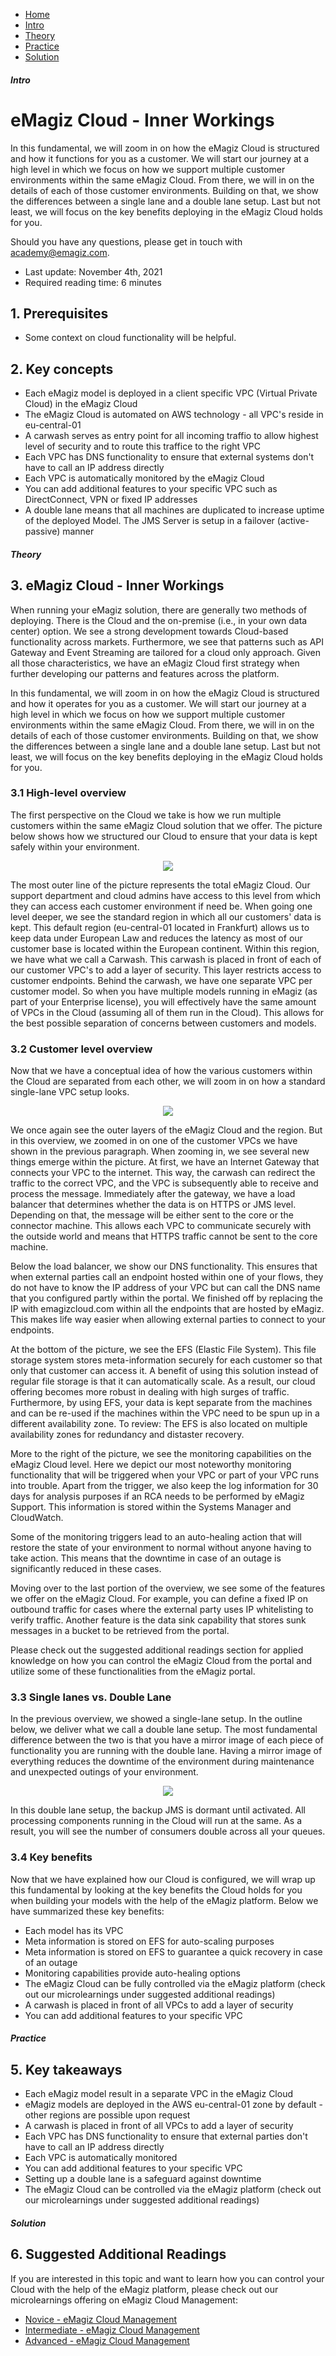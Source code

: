 <div class="ez-academy">
    <div class="ez-academy__body">
        <main class="micro-learning">
        <ul class="doc-nav">
            <li class="doc-nav__item"><a href="../../docs/fundamental/index_academy_fundamental_all" class="doc-nav__link">Home</a></li>
            <li class="doc-nav__item"><a href="#intro" class="doc-nav__link">Intro</a></li>
            <li class="doc-nav__item"><a href="#theory" class="doc-nav__link">Theory</a></li>
            <li class="doc-nav__item"><a href="#practice" class="doc-nav__link">Practice</a></li>
            <li class="doc-nav__item"><a href="#solution" class="doc-nav__link">Solution</a></li>
        </ul>
<div class="doc">
 
##### Intro

# eMagiz Cloud - Inner Workings
 
In this fundamental, we will zoom in on how the eMagiz Cloud is structured and how it functions for you as a customer. We will start our journey at a high level in which we focus on how we support multiple customer environments within the same eMagiz Cloud. From there, we will in on the details of each of those customer environments. Building on that, we show the differences between a single lane and a double lane setup. Last but not least, we will focus on the key benefits deploying in the eMagiz Cloud holds for you.

Should you have any questions, please get in touch with academy@emagiz.com.

- Last update: November 4th, 2021
- Required reading time: 6 minutes

## 1. Prerequisites
- Some context on cloud functionality will be helpful.

## 2. Key concepts
- Each eMagiz model is deployed in a client specific VPC (Virtual Private Cloud) in the eMagiz Cloud
- The eMagiz Cloud is automated on AWS technology - all VPC's reside in eu-central-01
- A carwash serves as entry point for all incoming traffio to allow highest level of security and to route this traffice to the right VPC
- Each VPC has DNS functionality to ensure that external systems don't have to call an IP address directly
- Each VPC is automatically monitored by the eMagiz Cloud
- You can add additional features to your specific VPC such as DirectConnect, VPN or fixed IP addresses
- A double lane means that all machines are duplicated to increase uptime of the deployed Model. The JMS Server is setup in a failover (active-passive) manner

##### Theory
  
## 3. eMagiz Cloud - Inner Workings

When running your eMagiz solution, there are generally two methods of deploying. There is the Cloud and the on-premise (i.e., in your own data center) option. We see a strong development towards Cloud-based functionality across markets. Furthermore, we see that patterns such as API Gateway and Event Streaming are tailored for a cloud only approach. Given all those characteristics, we have an eMagiz Cloud first strategy when further developing our patterns and features across the platform.

In this fundamental, we will zoom in on how the eMagiz Cloud is structured and how it operates for you as a customer. We will start our journey at a high level in which we focus on how we support multiple customer environments within the same eMagiz Cloud. From there, we will in on the details of each of those customer environments. Building on that, we show the differences between a single lane and a double lane setup. Last but not least, we will focus on the key benefits deploying in the eMagiz Cloud holds for you.

### 3.1 High-level overview

The first perspective on the Cloud we take is how we run multiple customers within the same eMagiz Cloud solution that we offer. The picture below shows how we structured our Cloud to ensure that your data is kept safely within your environment.

<p align="center"><img src="../../img/fundamental/fundamental-emagiz-cloud-inner-workings--high-overview.png"></p>

The most outer line of the picture represents the total eMagiz Cloud. Our support department and cloud admins have access to this level from which they can access each customer environment if need be. When going one level deeper, we see the standard region in which all our customers' data is kept. This default region (eu-central-01 located in Frankfurt) allows us to keep data under European Law and reduces the latency as most of our customer base is located within the European continent. Within this region, we have what we call a Carwash. This carwash is placed in front of each of our customer VPC's to add a layer of security. This layer restricts access to customer endpoints. Behind the carwash, we have one separate VPC per customer model. So when you have multiple models running in eMagiz (as part of your Enterprise license), you will effectively have the same amount of VPCs in the Cloud (assuming all of them run in the Cloud). This allows for the best possible separation of concerns between customers and models.

### 3.2 Customer level overview

Now that we have a conceptual idea of how the various customers within the Cloud are separated from each other, we will zoom in on how a standard single-lane VPC setup looks.

<p align="center"><img src="../../img/fundamental/fundamental-emagiz-cloud-inner-workings--customer-level-overview.png"></p>

We once again see the outer layers of the eMagiz Cloud and the region. But in this overview, we zoomed in on one of the customer VPCs we have shown in the previous paragraph. When zooming in, we see several new things emerge within the picture. At first, we have an Internet Gateway that connects your VPC to the internet. This way, the carwash can redirect the traffic to the correct VPC, and the VPC is subsequently able to receive and process the message. Immediately after the gateway, we have a load balancer that determines whether the data is on HTTPS or JMS level. Depending on that, the message will be either sent to the core or the connector machine. This allows each VPC to communicate securely with the outside world and means that HTTPS traffic cannot be sent to the core machine.

Below the load balancer, we show our DNS functionality. This ensures that when external parties call an endpoint hosted within one of your flows, they do not have to know the IP address of your VPC but can call the DNS name that you configured partly within the portal. We finished off by replacing the IP with emagizcloud.com within all the endpoints that are hosted by eMagiz. This makes life way easier when allowing external parties to connect to your endpoints.

At the bottom of the picture, we see the EFS (Elastic File System). This file storage system stores meta-information securely for each customer so that only that customer can access it. A benefit of using this solution instead of regular file storage is that it can automatically scale. As a result, our cloud offering becomes more robust in dealing with high surges of traffic. Furthermore, by using EFS, your data is kept separate from the machines and can be re-used if the machines within the VPC need to be spun up in a different availability zone. To review: The EFS is also located on multiple availability zones for redundancy and distaster recovery.

More to the right of the picture, we see the monitoring capabilities on the eMagiz Cloud level. Here we depict our most noteworthy monitoring functionality that will be triggered when your VPC or part of your VPC runs into trouble. Apart from the trigger, we also keep the log information for 30 days for analysis purposes if an RCA needs to be performed by eMagiz Support. This information is stored within the Systems Manager and CloudWatch.

Some of the monitoring triggers lead to an auto-healing action that will restore the state of your environment to normal without anyone having to take action. This means that the downtime in case of an outage is significantly reduced in these cases.

Moving over to the last portion of the overview, we see some of the features we offer on the eMagiz Cloud. For example, you can define a fixed IP on outbound traffic for cases where the external party uses IP whitelisting to verify traffic. Another feature is the data sink capability that stores sunk messages in a bucket to be retrieved from the portal. 

Please check out the suggested additional readings section for applied knowledge on how you can control the eMagiz Cloud from the portal and utilize some of these functionalities from the eMagiz portal.

### 3.3 Single lanes vs. Double Lane

In the previous overview, we showed a single-lane setup. In the outline below, we deliver what we call a double lane setup. The most fundamental difference between the two is that you have a mirror image of each piece of functionality you are running with the double lane. Having a mirror image of everything reduces the downtime of the environment during maintenance and unexpected outings of your environment. 

<p align="center"><img src="../../img/fundamental/fundamental-emagiz-cloud-inner-workings--customer-level-overview-double-lane.png"></p>

In this double lane setup, the backup JMS is dormant until activated. All processing components running in the Cloud will run at the same. As a result, you will see the number of consumers double across all your queues.

### 3.4 Key benefits

Now that we have explained how our Cloud is configured, we will wrap up this fundamental by looking at the key benefits the Cloud holds for you when building your models with the help of the eMagiz platform. Below we have summarized these key benefits:

- Each model has its VPC
- Meta information is stored on EFS for auto-scaling purposes
- Meta information is stored on EFS to guarantee a quick recovery in case of an outage
- Monitoring capabilities provide auto-healing options
- The eMagiz Cloud can be fully controlled via the eMagiz platform (check out our microlearnings under suggested additional readings)
- A carwash is placed in front of all VPCs to add a layer of security
- You can add additional features to your specific VPC

##### Practice

## 5. Key takeaways

- Each eMagiz model result in a separate VPC in the eMagiz Cloud
- eMagiz models are deployed in the AWS eu-central-01 zone by default - other regions are possible upon request
- A carwash is placed in front of all VPCs to add a layer of security
- Each VPC has DNS functionality to ensure that external parties don't have to call an IP address directly
- Each VPC is automatically monitored
- You can add additional features to your specific VPC
- Setting up a double lane is a safeguard against downtime
- The eMagiz Cloud can be controlled via the eMagiz platform (check out our microlearnings under suggested additional readings)

##### Solution

## 6. Suggested Additional Readings

If you are interested in this topic and want to learn how you can control your Cloud with the help of the eMagiz platform, please check out our microlearnings offering on eMagiz Cloud Management:

- [Novice - eMagiz Cloud Management](../microlearning/novice-emagiz-cloud-management-index.md)
- [Intermediate - eMagiz Cloud Management](../microlearning/intermediate-emagiz-cloud-management-index.md)
- [Advanced - eMagiz Cloud Management](../microlearning/advanced-cloudmanagement-index.md)

</div>
</main>
</div>
</div>
